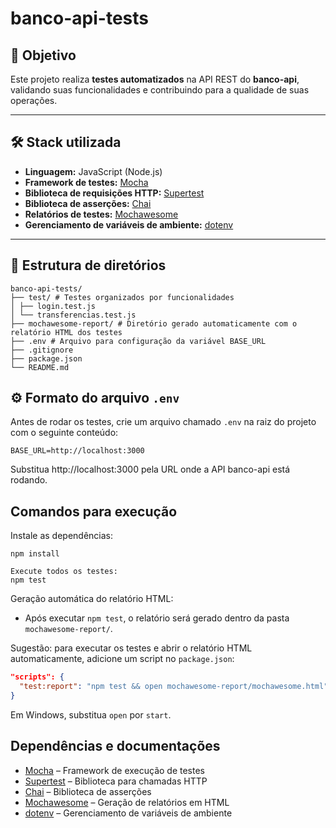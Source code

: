 # banco-api-tests

## 🎯 Objetivo
Este projeto realiza **testes automatizados** na API REST do **banco-api**, validando suas funcionalidades e contribuindo para a qualidade de suas operações.

---

## 🛠️ Stack utilizada
- **Linguagem:** JavaScript (Node.js)  
- **Framework de testes:** [Mocha](https://mochajs.org/)  
- **Biblioteca de requisições HTTP:** [Supertest](https://github.com/ladjs/supertest)  
- **Biblioteca de asserções:** [Chai](https://www.chaijs.com/)  
- **Relatórios de testes:** [Mochawesome](https://github.com/adamgruber/mochawesome)  
- **Gerenciamento de variáveis de ambiente:** [dotenv](https://github.com/motdotla/dotenv)  

---

## 📂 Estrutura de diretórios

```
banco-api-tests/
├── test/ # Testes organizados por funcionalidades
│ ├── login.test.js
│ └── transferencias.test.js
├── mochawesome-report/ # Diretório gerado automaticamente com o relatório HTML dos testes
├── .env # Arquivo para configuração da variável BASE_URL
├── .gitignore
├── package.json
└── README.md
```

## ⚙️ Formato do arquivo `.env`
Antes de rodar os testes, crie um arquivo chamado `.env` na raiz do projeto com o seguinte conteúdo:

```
BASE_URL=http://localhost:3000
```

Substitua http://localhost:3000 pela URL onde a API banco-api está rodando.

## Comandos para execução

Instale as dependências:

```
npm install
```

```
Execute todos os testes:
npm test
```

Geração automática do relatório HTML:

- Após executar `npm test`, o relatório será gerado dentro da pasta `mochawesome-report/`.

Sugestão: para executar os testes e abrir o relatório HTML automaticamente, adicione um script no `package.json`:

```json
"scripts": {
  "test:report": "npm test && open mochawesome-report/mochawesome.html"
}
```

Em Windows, substitua `open` por `start`.

## Dependências e documentações

- [Mocha](https://mochajs.org/) – Framework de execução de testes  
- [Supertest](https://github.com/ladjs/supertest) – Biblioteca para chamadas HTTP  
- [Chai](https://www.chaijs.com/) – Biblioteca de asserções  
- [Mochawesome](https://github.com/adamgruber/mochawesome) – Geração de relatórios em HTML  
- [dotenv](https://github.com/motdotla/dotenv) – Gerenciamento de variáveis de ambiente  
